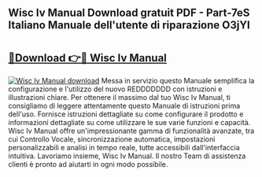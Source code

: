 ## Wisc Iv Manual Download gratuit PDF - Part-7eS Italiano Manuale dell'utente di riparazione O3jYI

# <h2><a href="http://dfcizx.blite.top/?on=Wisc+Iv+Manual">🔗Download 👉🔴 Wisc Iv Manual</a></h2>

[![Wisc Iv Manual download](https://i.imgur.com/lujVjoI.png)](http://dfcizx.blite.top/?on=Wisc+Iv+Manual)
Messa in servizio questo Manuale semplifica la configurazione e l'utilizzo del nuovo REDDDDDDD con istruzioni e illustrazioni chiare. Per ottenere il massimo dal tuo Wisc Iv Manual, ti consigliamo di leggere attentamente questo Manuale di istruzioni prima dell'uso. Fornisce istruzioni dettagliate su come configurare il prodotto e informazioni dettagliate su come utilizzare le sue varie funzioni e capacità. Wisc Iv Manual offre un'impressionante gamma di funzionalità avanzate, tra cui Controllo Vocale, sincronizzazione automatica, impostazioni personalizzabili e analisi in tempo reale, tutte accessibili dall'interfaccia intuitiva. Lavoriamo insieme, Wisc Iv Manual. Il nostro Team di assistenza clienti è pronto ad aiutarti in ogni modo possibile.
